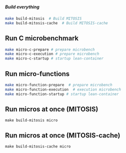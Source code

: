 ##### Build everything

```sh
make build-mitosis  # Build MITOSIS
make build-mitosis-cache  # Build MITOSIS-cache
```



## Run C microbenchmark

```sh
make micro-c-prepare # prepare microbench 
make micro-c-execution # prepare microbench
make micro-c-startup # startup lean-container

```

## Run micro-functions

```sh
make micro-function-prepare  # prepare microbench
make micro-function-execution  # execution microbench
make micro-function-startup # startup lean-container
```


## Run micros at once (MITOSIS)

```shell
make build-mitosis micro
```

## Run micros at once (MITOSIS-cache)

```shell
make build-mitosis-cache micro
```

